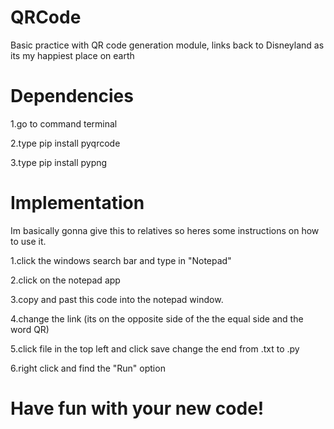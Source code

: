 # QRCode
Basic practice with QR code generation module, links back to Disneyland as its my happiest place on earth
# Dependencies

1.go to command terminal

2.type pip install pyqrcode

3.type pip install pypng

# Implementation
Im basically gonna give this to relatives so heres some instructions on how to use it. 
  
  1.click the windows search bar and type in "Notepad"
  
  2.click on the notepad app
  
  3.copy and past this code into the notepad window.
  
  4.change the link (its on the opposite side of the the equal side and the word QR) 
  
  5.click file in the top left and click save change the end from .txt to .py
  
  6.right click and find the "Run" option
  
  # Have fun with your new code!
  
